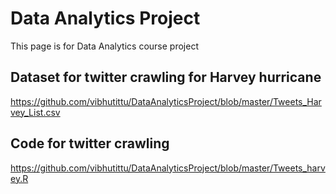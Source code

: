 # Data Analytics Project

This page is for Data Analytics course project

## Dataset for twitter crawling for Harvey hurricane
https://github.com/vibhutittu/DataAnalyticsProject/blob/master/Tweets_Harvey_List.csv

## Code for twitter crawling
https://github.com/vibhutittu/DataAnalyticsProject/blob/master/Tweets_harvey.R





